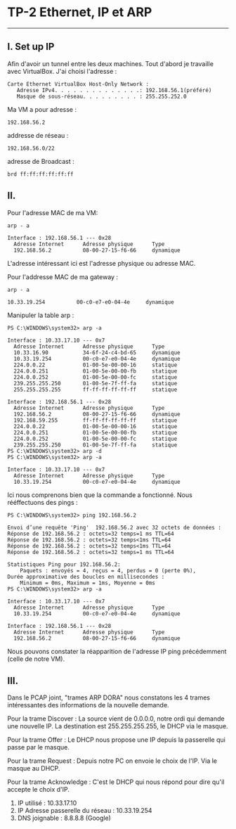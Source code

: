 # TP-2 Ethernet, IP et ARP
---
## I. Set up IP

Afin d'avoir un tunnel entre les deux machines. 
Tout d'abord je travaille avec VirtualBox. 
J'ai choisi l'adresse : 
````
Carte Ethernet VirtualBox Host-Only Network :
   Adresse IPv4. . . . . . . . . . . . . .: 192.168.56.1(préféré)
   Masque de sous-réseau. . . . . . . . . : 255.255.252.0
````
Ma VM a pour adresse : 
````
192.168.56.2
````
addresse de réseau : 
````
192.168.56.0/22
````
adresse de Broadcast : 
````
brd ff:ff:ff:ff:ff:ff
````

## II. 

Pour l'adresse MAC de ma VM: 
````
arp - a 

Interface : 192.168.56.1 --- 0x28
  Adresse Internet      Adresse physique      Type
  192.168.56.2          08-00-27-15-f6-66     dynamique
````
L'adresse intéressant ici est l'adresse physique ou adresse MAC. 

Pour l'addresse MAC de ma gateway : 
````
arp - a 

10.33.19.254          00-c0-e7-e0-04-4e     dynamique
````

Manipuler la table arp : 
```
PS C:\WINDOWS\system32> arp -a

Interface : 10.33.17.10 --- 0x7
  Adresse Internet      Adresse physique      Type
  10.33.16.90           34-6f-24-c4-bd-65     dynamique
  10.33.19.254          00-c0-e7-e0-04-4e     dynamique
  224.0.0.22            01-00-5e-00-00-16     statique
  224.0.0.251           01-00-5e-00-00-fb     statique
  224.0.0.252           01-00-5e-00-00-fc     statique
  239.255.255.250       01-00-5e-7f-ff-fa     statique
  255.255.255.255       ff-ff-ff-ff-ff-ff     statique

Interface : 192.168.56.1 --- 0x28
  Adresse Internet      Adresse physique      Type
  192.168.56.2          08-00-27-15-f6-66     dynamique
  192.168.59.255        ff-ff-ff-ff-ff-ff     statique
  224.0.0.22            01-00-5e-00-00-16     statique
  224.0.0.251           01-00-5e-00-00-fb     statique
  224.0.0.252           01-00-5e-00-00-fc     statique
  239.255.255.250       01-00-5e-7f-ff-fa     statique
PS C:\WINDOWS\system32> arp -d
PS C:\WINDOWS\system32> arp -a

Interface : 10.33.17.10 --- 0x7
  Adresse Internet      Adresse physique      Type
  10.33.19.254          00-c0-e7-e0-04-4e     dynamique
```
Ici nous comprenons bien que la commande a fonctionné. 
Nous rééffectuons des pings : 
````
PS C:\WINDOWS\system32> ping 192.168.56.2

Envoi d’une requête 'Ping'  192.168.56.2 avec 32 octets de données :
Réponse de 192.168.56.2 : octets=32 temps=1 ms TTL=64
Réponse de 192.168.56.2 : octets=32 temps<1ms TTL=64
Réponse de 192.168.56.2 : octets=32 temps<1ms TTL=64
Réponse de 192.168.56.2 : octets=32 temps=1 ms TTL=64

Statistiques Ping pour 192.168.56.2:
    Paquets : envoyés = 4, reçus = 4, perdus = 0 (perte 0%),
Durée approximative des boucles en millisecondes :
    Minimum = 0ms, Maximum = 1ms, Moyenne = 0ms
PS C:\WINDOWS\system32> arp -a

Interface : 10.33.17.10 --- 0x7
  Adresse Internet      Adresse physique      Type
  10.33.19.254          00-c0-e7-e0-04-4e     dynamique

Interface : 192.168.56.1 --- 0x28
  Adresse Internet      Adresse physique      Type
  192.168.56.2          08-00-27-15-f6-66     dynamique
````
Nous pouvons constater la réapparition de l'adresse IP ping précédemment (celle de notre VM).

## III. 

Dans le PCAP joint, "trames ARP DORA" nous constatons les 4 trames intéressantes des informations de la nouvelle demande.

Pour la trame Discover : 
La source vient de 0.0.0.0, notre ordi qui demande une nouvelle IP. 
La destination est 255.255.255.255, le DHCP via le masque. 

Pour la trame Offer : 
Le DHCP nous propose une IP depuis la passerelle qui passe par le masque. 

Pour la trame Request : 
Depuis notre PC on envoie le choix de l'IP. Via le masque au DHCP. 

Pour la trame Acknowledge : 
C'est le DHCP qui nous répond pour dire qu'il accepte le choix d'IP. 

1. IP utilisé : 10.33.17.10
2. IP Adresse passerelle du réseau : 10.33.19.254
3. DNS joignable : 8.8.8.8 (Google)

